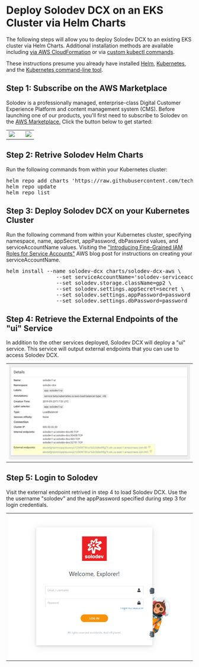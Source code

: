 # Deploy Solodev DCX on an EKS Cluster via Helm Charts
The following steps will allow you to deploy Solodev DCX to an existing EKS cluster via Helm Charts. Additional installation methods are available including <a href="https://github.com/techcto/quickstart-solodev-dcx/blob/master/pages/deploy-solodev-dcx.md">via AWS CloudFormation</a> or via <a href="https://github.com/techcto/quickstart-solodev-dcx/blob/master/pages/deploy-solodev-dcx-kcmd.md">custom kubectl commands</a>.

These instructions presume you already have installed <a href="https://helm.sh/">Helm</a>, <a href="https://kubernetes.io/">Kubernetes</a>, and the <a href="https://kubernetes.io/docs/tasks/tools/install-kubectl/">Kubernetes command-line tool</a>.

## Step 1: Subscribe on the AWS Marketplace
Solodev is a professionally managed, enterprise-class Digital Customer Experience Platform and content management system (CMS). Before launching one of our products, you'll first need to subscribe to Solodev on the <a href="https://aws.amazon.com/marketplace/pp/B07XV951M6">AWS Marketplace.</a> Click the button below to get started: 
<table>
	<tr>
		<td width="60%"><a href="https://aws.amazon.com/marketplace/pp/B07XV951M6"><img src="https://raw.githubusercontent.com/solodev/aws/master/pages/images/AWS_Marketplace_Logo.jpg" /></a></td>
		<td><a href="https://aws.amazon.com/marketplace/pp/B07XV951M6"><img src="https://raw.githubusercontent.com/solodev/aws/master/pages/images/Subscribe_Large.jpg" /></a></td>
	</tr>
</table>

## Step 2: Retrive Solodev Helm Charts
Run the following commands from within your Kubernetes cluster:
<pre>
helm repo add charts 'https://raw.githubusercontent.com/techcto/charts/master/'
helm repo update
helm repo list
</pre>

## Step 3: Deploy Solodev DCX on your Kubernetes Cluster
Run the following command from within your Kubernetes cluster, specifying namespace, name, appSecret, appPassword, dbPassword values, and serviceAccountName values. Visiting the <a href="https://aws.amazon.com/blogs/opensource/introducing-fine-grained-iam-roles-service-accounts/">"Introducing Fine-Grained IAM Roles for Service Accounts"</a> AWS blog post for instructions on creating your serviceAccountName.
<pre>
helm install --name solodev-dcx charts/solodev-dcx-aws \
                --set serviceAccountName='solodev-serviceaccount' \
                --set solodev.storage.className=gp2 \
                --set solodev.settings.appSecret=secret \
                --set solodev.settings.appPassword=password \
                --set solodev.settings.dbPassword=password
</pre>

## Step 4: Retrieve the External Endpoints of the "ui" Service
In addition to the other services deployed, Solodev DCX will deploy a "ui" service. This service will output external endpoints that you can use to access Solodev DCX. 

<table>
	<tr>
		<td><img src="https://raw.githubusercontent.com/solodev/AWS-Launch-Pad/master/pages/images/install/eks-external-endpoints.jpg" /></td>
	</tr>
</table>

## Step 5: Login to Solodev 
Visit the external endpoint retrived in step 4 to load Solodev DCX. Use the the username "solodev" and the appPassword specified during step 3 for login credentials.

<table>
	<tr>
		<td><img src="https://raw.githubusercontent.com/solodev/AWS-Launch-Pad/master/pages/images/install/login-solodev-cms-eks.jpg" /></td>
	</tr>
</table>